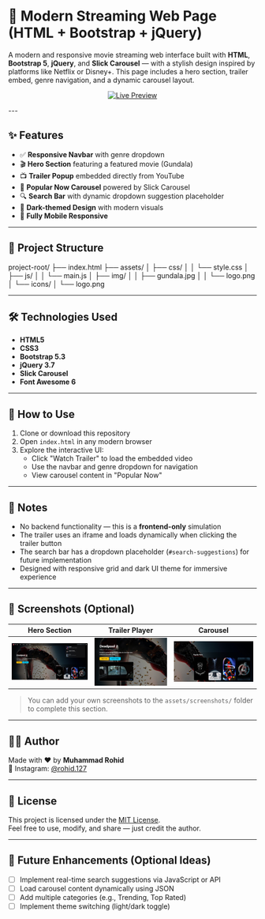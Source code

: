 # 🎥 Modern Streaming Web Page (HTML + Bootstrap + jQuery)

A modern and responsive movie streaming web interface built with **HTML**, **Bootstrap 5**, **jQuery**, and **Slick Carousel** — with a stylish design inspired by platforms like Netflix or Disney+. This page includes a hero section, trailer embed, genre navigation, and a dynamic carousel layout.

<p align="center">
  <a href="https://mrohid127.github.io/mac-login-ui/" target="_blank">
    <img src="https://img.shields.io/badge/🚀%20Live%20Preview-Click%20Here-blueviolet?style=for-the-badge&logo=google-chrome" alt="Live Preview" />
  </a>
</p>
---

## ✨ Features

- ✅ **Responsive Navbar** with genre dropdown
- 🎬 **Hero Section** featuring a featured movie (Gundala)
- 📺 **Trailer Popup** embedded directly from YouTube
- 🎠 **Popular Now Carousel** powered by Slick Carousel
- 🔍 **Search Bar** with dynamic dropdown suggestion placeholder
- 🌙 **Dark-themed Design** with modern visuals
- 📱 **Fully Mobile Responsive**

---

## 📂 Project Structure

project-root/
├── index.html
├── assets/
│ ├── css/
│ │ └── style.css
│ ├── js/
│ │ └── main.js
│ ├── img/
│ │ ├── gundala.jpg
│ │ └── logo.png
│ └── icons/
│ └── logo.png


---

## 🛠 Technologies Used

- **HTML5**
- **CSS3**
- **Bootstrap 5.3**
- **jQuery 3.7**
- **Slick Carousel**
- **Font Awesome 6**

---

## 🚀 How to Use

1. Clone or download this repository
2. Open `index.html` in any modern browser
3. Explore the interactive UI:
   - Click "Watch Trailer" to load the embedded video
   - Use the navbar and genre dropdown for navigation
   - View carousel content in "Popular Now"

---

## 📌 Notes

- No backend functionality — this is a **frontend-only** simulation
- The trailer uses an iframe and loads dynamically when clicking the trailer button
- The search bar has a dropdown placeholder (`#search-suggestions`) for future implementation
- Designed with responsive grid and dark UI theme for immersive experience

---

## 📸 Screenshots (Optional)

| Hero Section | Trailer Player | Carousel |
|--------------|----------------|----------|
| ![Hero](assets/screenshots/hero.png) | ![Trailer](assets/screenshots/trailer.png) | ![Carousel](assets/screenshots/carousel.png) |

> You can add your own screenshots to the `assets/screenshots/` folder to complete this section.

---

## 👨‍💻 Author

Made with ❤️ by **Muhammad Rohid**  
📸 Instagram: [@rohid.127](https://instagram.com/rohid.127)

---

## 📄 License

This project is licensed under the [MIT License](https://opensource.org/licenses/MIT).  
Feel free to use, modify, and share — just credit the author.

---

## 🧠 Future Enhancements (Optional Ideas)

- [ ] Implement real-time search suggestions via JavaScript or API
- [ ] Load carousel content dynamically using JSON
- [ ] Add multiple categories (e.g., Trending, Top Rated)
- [ ] Implement theme switching (light/dark toggle)
